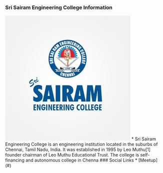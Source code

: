 ### Sri Sairam Engineering College Information
<img src="assets/images/ssec.jpg">
* Sri Sairam Engineering College is an engineering institution located in the suburbs of Chennai, Tamil Nadu, India. It was established in 1995 by Leo Muthu[1] founder chairman of Leo Muthu Educational Trust. The college is self-financing and autonomous college in Chenna
### Social Links
* [Meetup](#)


